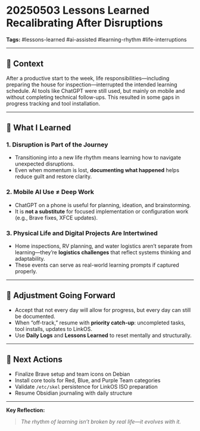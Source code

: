 # 20250503 Lessons Learned Recalibrating After Disruptions
**Tags:** #lessons-learned #ai-assisted #learning-rhythm #life-interruptions

---

## 🎯 Context
After a productive start to the week, life responsibilities—including preparing the house for inspection—interrupted the intended learning schedule. AI tools like ChatGPT were still used, but mainly on mobile and without completing technical follow-ups. This resulted in some gaps in progress tracking and tool installation.

---

## 🧠 What I Learned

### 1. Disruption is Part of the Journey
- Transitioning into a new life rhythm means learning how to navigate unexpected disruptions.
- Even when momentum is lost, **documenting what happened** helps reduce guilt and restore clarity.

### 2. Mobile AI Use ≠ Deep Work
- ChatGPT on a phone is useful for planning, ideation, and brainstorming.
- It is **not a substitute** for focused implementation or configuration work (e.g., Brave fixes, XFCE updates).

### 3. Physical Life and Digital Projects Are Intertwined
- Home inspections, RV planning, and water logistics aren’t separate from learning—they’re **logistics challenges** that reflect systems thinking and adaptability.
- These events can serve as real-world learning prompts if captured properly.

---

## 📌 Adjustment Going Forward

- Accept that not every day will allow for progress, but every day can still be documented.
- When “off-track,” resume with **priority catch-up**: uncompleted tasks, tool installs, updates to LinkOS.
- Use **Daily Logs** and **Lessons Learned** to reset mentally and structurally.

---

## 📝 Next Actions

- Finalize Brave setup and team icons on Debian
- Install core tools for Red, Blue, and Purple Team categories
- Validate `/etc/skel` persistence for LinkOS ISO preparation
- Resume Obsidian journaling with daily structure

---

**Key Reflection:**  
> *The rhythm of learning isn’t broken by real life—it evolves with it.*
